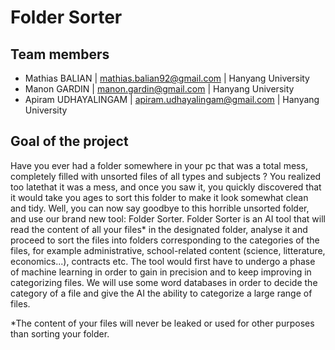 # Folder Sorter

## Team members
- Mathias BALIAN | mathias.balian92@gmail.com | Hanyang University
- Manon GARDIN | manon.gardin@gmail.com | Hanyang University
- Apiram UDHAYALINGAM | apiram.udhayalingam@gmail.com | Hanyang University

## Goal of the project
  Have you ever had a folder somewhere in your pc that was a total mess, completely filled with unsorted files of all types and subjects ? You realized too latethat it was a mess, and once you saw it, you quickly discovered that it would take you ages to sort this folder to make it look somewhat clean and tidy. Well, you can now say goodbye to this horrible unsorted folder, and use our brand new tool: Folder Sorter.
  Folder Sorter is an AI tool that will read the content of all your files* in the designated folder, analyse it and proceed to sort the files into folders corresponding to the categories of the files, for example administrative, school-related content (science, litterature, economics...), contracts etc.
   The tool would first have to undergo a phase of machine learning in order to gain in precision and to keep improving in categorizing files. We will use some word databases in order to decide the category of a file and give the AI the ability to categorize a large range of files.
   
*The content of your files will never be leaked or used for other purposes than sorting your folder.
